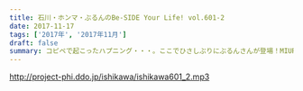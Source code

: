 ```yaml
---
title: 石川・ホンマ・ぶるんのBe-SIDE Your Life! vol.601-2
date: 2017-11-17
tags: ['2017年', '2017年11月']
draft: false
summary: コピペで起こったハプニング・・・。ここでひさしぶりにぶるんさんが登場！MIURA
---
```


http://project-phi.ddo.jp/ishikawa/ishikawa601_2.mp3
